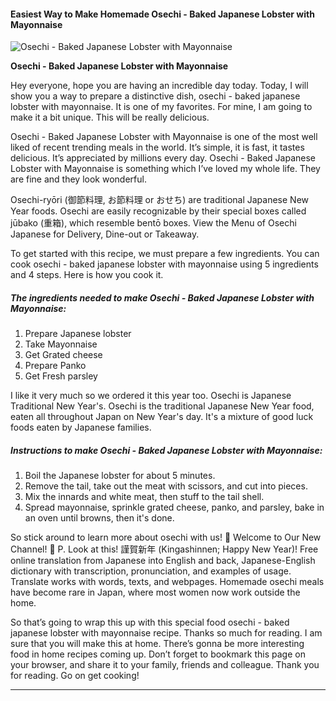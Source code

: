             

#### Easiest Way to Make Homemade Osechi - Baked Japanese Lobster with Mayonnaise

![Osechi - Baked Japanese Lobster with Mayonnaise](https://img-global.cpcdn.com/recipes/5201231829008384/751x532cq70/osechi-baked-japanese-lobster-with-mayonnaise-recipe-main-photo.jpg)

**Osechi - Baked Japanese Lobster with Mayonnaise**

Hey everyone, hope you are having an incredible day today. Today, I will show you a way to prepare a distinctive dish, osechi - baked japanese lobster with mayonnaise. It is one of my favorites. For mine, I am going to make it a bit unique. This will be really delicious.

Osechi - Baked Japanese Lobster with Mayonnaise is one of the most well liked of recent trending meals in the world. It’s simple, it is fast, it tastes delicious. It’s appreciated by millions every day. Osechi - Baked Japanese Lobster with Mayonnaise is something which I’ve loved my whole life. They are fine and they look wonderful.

Osechi-ryōri (御節料理, お節料理 or おせち) are traditional Japanese New Year foods. Osechi are easily recognizable by their special boxes called jūbako (重箱), which resemble bentō boxes. View the Menu of Osechi Japanese for Delivery, Dine-out or Takeaway.

To get started with this recipe, we must prepare a few ingredients. You can cook osechi - baked japanese lobster with mayonnaise using 5 ingredients and 4 steps. Here is how you cook it.

##### The ingredients needed to make Osechi - Baked Japanese Lobster with Mayonnaise:

1.  Prepare Japanese lobster
2.  Take Mayonnaise
3.  Get Grated cheese
4.  Prepare Panko
5.  Get Fresh parsley

I like it very much so we ordered it this year too. Osechi is Japanese Traditional New Year's. Osechi is the traditional Japanese New Year food, eaten all throughout Japan on New Year's day. It's a mixture of good luck foods eaten by Japanese families.

##### Instructions to make Osechi - Baked Japanese Lobster with Mayonnaise:

1.  Boil the Japanese lobster for about 5 minutes.
2.  Remove the tail, take out the meat with scissors, and cut into pieces.
3.  Mix the innards and white meat, then stuff to the tail shell.
4.  Spread mayonnaise, sprinkle grated cheese, panko, and parsley, bake in an oven until browns, then it's done.

So stick around to learn more about osechi with us! 🔰 Welcome to Our New Channel! 🔰 P. Look at this! 謹賀新年 (Kingashinnen; Happy New Year)! Free online translation from Japanese into English and back, Japanese-English dictionary with transcription, pronunciation, and examples of usage. Translate works with words, texts, and webpages. Homemade osechi meals have become rare in Japan, where most women now work outside the home.

So that’s going to wrap this up with this special food osechi - baked japanese lobster with mayonnaise recipe. Thanks so much for reading. I am sure that you will make this at home. There’s gonna be more interesting food in home recipes coming up. Don’t forget to bookmark this page on your browser, and share it to your family, friends and colleague. Thank you for reading. Go on get cooking!

* * *